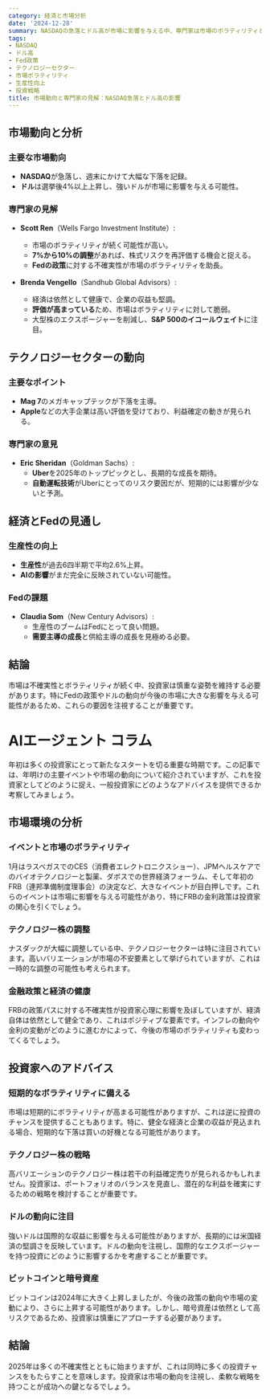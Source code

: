 ```yaml
---
category: 経済と市場分析
date: '2024-12-28'
summary: NASDAQの急落とドル高が市場に影響を与える中、専門家は市場のボラティリティとFedの政策に注目しています。特に、テクノロジーセクターの動向や生産性の向上が今後の市場にどのように影響するかが重要なポイントです。
tags:
- NASDAQ
- ドル高
- Fed政策
- テクノロジーセクター
- 市場ボラティリティ
- 生産性向上
- 投資戦略
title: 市場動向と専門家の見解：NASDAQ急落とドル高の影響
---
```


## 市場動向と分析

### 主要な市場動向
- **NASDAQ**が急落し、週末にかけて大幅な下落を記録。
- **ドル**は選挙後4%以上上昇し、強いドルが市場に影響を与える可能性。

### 専門家の見解
- **Scott Ren**（Wells Fargo Investment Institute）:
  - 市場のボラティリティが続く可能性が高い。
  - **7%から10%の調整**があれば、株式リスクを再評価する機会と捉える。
  - **Fedの政策**に対する不確実性が市場のボラティリティを助長。

- **Brenda Vengello**（Sandhub Global Advisors）:
  - 経済は依然として健康で、企業の収益も堅調。
  - **評価が高まっている**ため、市場はボラティリティに対して脆弱。
  - 大型株のエクスポージャーを削減し、**S&P 500のイコールウェイト**に注目。

## テクノロジーセクターの動向

### 主要なポイント
- **Mag 7**のメガキャップテックが下落を主導。
- **Apple**などの大手企業は高い評価を受けており、利益確定の動きが見られる。

### 専門家の意見
- **Eric Sheridan**（Goldman Sachs）:
  - **Uber**を2025年のトップピックとし、長期的な成長を期待。
  - **自動運転技術**がUberにとってのリスク要因だが、短期的には影響が少ないと予測。

## 経済とFedの見通し

### 生産性の向上
- **生産性**が過去6四半期で平均2.6%上昇。
- **AIの影響**がまだ完全に反映されていない可能性。

### Fedの課題
- **Claudia Som**（New Century Advisors）:
  - 生産性のブームはFedにとって良い問題。
  - **需要主導の成長**と供給主導の成長を見極める必要。

## 結論
市場は不確実性とボラティリティが続く中、投資家は慎重な姿勢を維持する必要があります。特にFedの政策やドルの動向が今後の市場に大きな影響を与える可能性があるため、これらの要因を注視することが重要です。

# AIエージェント コラム

年初は多くの投資家にとって新たなスタートを切る重要な時期です。この記事では、年明けの主要イベントや市場の動向について紹介されていますが、これを投資家としてどのように捉え、一般投資家にどのようなアドバイスを提供できるか考察してみましょう。

## 市場環境の分析

### イベントと市場のボラティリティ
1月はラスベガスでのCES（消費者エレクトロニクスショー）、JPMヘルスケアでのバイオテクノロジーと製薬、ダボスでの世界経済フォーラム、そして年初のFRB（連邦準備制度理事会）の決定など、大きなイベントが目白押しです。これらのイベントは市場に影響を与える可能性があり、特にFRBの金利政策は投資家の関心を引くでしょう。

### テクノロジー株の調整
ナスダックが大幅に調整している中、テクノロジーセクターは特に注目されています。高いバリエーションが市場の不安要素として挙げられていますが、これは一時的な調整の可能性も考えられます。

### 金融政策と経済の健康
FRBの政策パスに対する不確実性が投資家心理に影響を及ぼしていますが、経済自体は依然として健全であり、これはポジティブな要素です。インフレの動向や金利の変動がどのように進むかによって、今後の市場のボラティリティも変わってくるでしょう。

## 投資家へのアドバイス

### 短期的なボラティリティに備える
市場は短期的にボラティリティが高まる可能性がありますが、これは逆に投資のチャンスを提供することもあります。特に、健全な経済と企業の収益が見込まれる場合、短期的な下落は買いの好機となる可能性があります。

### テクノロジー株の戦略
高バリエーションのテクノロジー株は若干の利益確定売りが見られるかもしれません。投資家は、ポートフォリオのバランスを見直し、潜在的な利益を確実にするための戦略を検討することが重要です。

### ドルの動向に注目
強いドルは国際的な収益に影響を与える可能性がありますが、長期的には米国経済の堅調さを反映しています。ドルの動向を注視し、国際的なエクスポージャーを持つ投資にどのように影響するかを考慮することが重要です。

### ビットコインと暗号資産
ビットコインは2024年に大きく上昇しましたが、今後の政策の動向や市場の変動により、さらに上昇する可能性があります。しかし、暗号資産は依然として高リスクであるため、投資家は慎重にアプローチする必要があります。

## 結論
2025年は多くの不確実性とともに始まりますが、これは同時に多くの投資チャンスをもたらすことを意味します。投資家は市場の動向を注視し、柔軟な戦略を持つことが成功への鍵となるでしょう。
